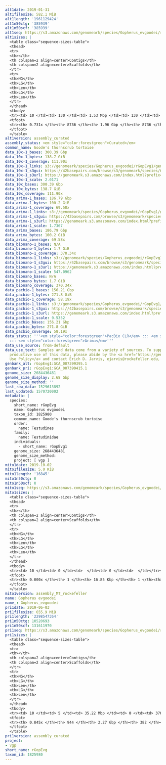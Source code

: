```yaml
---
alt1date: 2019-01-31
alt1filesize: 582.1 MiB
alt1length: '1961129424'
alt1n50ctg: '385939'
alt1n50scf: '385939'
alt1seq: https://s3.amazonaws.com/genomeark/species/Gopherus_evgoodei/rGopEvg1/assembly_curated/rGopEvg1.alt.cur.20190131.fasta.gz
alt1sizes: |
  <table class="sequence-sizes-table">
  <thead>
  <tr>
  <th></th>
  <th colspan=2 align=center>Contigs</th>
  <th colspan=2 align=center>Scaffolds</th>
  </tr>
  <tr>
  <th>NG</th>
  <th>LG</th>
  <th>Len</th>
  <th>LG</th>
  <th>Len</th>
  </tr>
  </thead>
  <tbody>
  <tr><td> 10 </td><td> 130 </td><td> 1.53 Mbp </td><td> 130 </td><td> 1.53 Mbp </td></tr><tr><td> 20 </td><td> 339 </td><td> 1.10 Mbp </td><td> 339 </td><td> 1.10 Mbp </td></tr><tr><td> 30 </td><td> 624 </td><td> 0.81 Mbp </td><td> 624 </td><td> 0.81 Mbp </td></tr><tr><td> 40 </td><td> 1015 </td><td> 0.58 Mbp </td><td> 1015 </td><td> 0.58 Mbp </td></tr><tr style="background-color:#cccccc;"><td> 50 </td><td> 1583 </td><td> 385.94 Kbp </td><td> 1583 </td><td> 385.94 Kbp </td></tr><tr><td> 60 </td><td> 2546 </td><td> 194.85 Kbp </td><td> 2546 </td><td> 194.85 Kbp </td></tr><tr><td> 70 </td><td> 5712 </td><td> 41.51 Kbp </td><td> 5712 </td><td> 41.51 Kbp </td></tr><tr><td> 80 </td><td> 0 </td><td>  </td><td> 0 </td><td>  </td></tr><tr><td> 90 </td><td> 0 </td><td>  </td><td> 0 </td><td>  </td></tr><tr><td> 100 </td><td> 0 </td><td>  </td><td> 0 </td><td>  </td></tr></tbody>
  <tfoot>
  <tr><th> 0.731x </th><th> 8736 </th><th> 1.96 Gbp </th><th> 8736 </th><th> 1.96 Gbp </th></tr>
  </tfoot>
  </table>
alt1version: assembly_curated
assembly_status: <em style="color:forestgreen">Curated</em>
common_name: Goode's thornscrub tortoise
data_10x-1_bases: 300.39 Gbp
data_10x-1_bytes: 138.7 GiB
data_10x-1_coverage: 111.90x
data_10x-1_links: s3://genomeark/species/Gopherus_evgoodei/rGopEvg1/genomic_data/10x/<br>
data_10x-1_s3gui: https://42basepairs.com/browse/s3/genomeark/species/Gopherus_evgoodei/rGopEvg1/genomic_data/10x/
data_10x-1_s3url: https://genomeark.s3.amazonaws.com/index.html?prefix=species/Gopherus_evgoodei/rGopEvg1/genomic_data/10x/
data_10x-1_scale: 2.0171
data_10x_bases: 300.39 Gbp
data_10x_bytes: 138.7 GiB
data_10x_coverage: 111.90x
data_arima-1_bases: 186.79 Gbp
data_arima-1_bytes: 100.2 GiB
data_arima-1_coverage: 69.58x
data_arima-1_links: s3://genomeark/species/Gopherus_evgoodei/rGopEvg1/genomic_data/arima/<br>
data_arima-1_s3gui: https://42basepairs.com/browse/s3/genomeark/species/Gopherus_evgoodei/rGopEvg1/genomic_data/arima/
data_arima-1_s3url: https://genomeark.s3.amazonaws.com/index.html?prefix=species/Gopherus_evgoodei/rGopEvg1/genomic_data/arima/
data_arima-1_scale: 1.7367
data_arima_bases: 186.79 Gbp
data_arima_bytes: 100.2 GiB
data_arima_coverage: 69.58x
data_bionano-1_bases: N/A
data_bionano-1_bytes: 1.7 GiB
data_bionano-1_coverage: 370.34x
data_bionano-1_links: s3://genomeark/species/Gopherus_evgoodei/rGopEvg1/genomic_data/bionano/<br>
data_bionano-1_s3gui: https://42basepairs.com/browse/s3/genomeark/species/Gopherus_evgoodei/rGopEvg1/genomic_data/bionano/
data_bionano-1_s3url: https://genomeark.s3.amazonaws.com/index.html?prefix=species/Gopherus_evgoodei/rGopEvg1/genomic_data/bionano/
data_bionano-1_scale: 547.0962
data_bionano_bases: N/A
data_bionano_bytes: 1.7 GiB
data_bionano_coverage: 370.34x
data_pacbio-1_bases: 156.21 Gbp
data_pacbio-1_bytes: 271.8 GiB
data_pacbio-1_coverage: 58.19x
data_pacbio-1_links: s3://genomeark/species/Gopherus_evgoodei/rGopEvg1/genomic_data/pacbio/<br>
data_pacbio-1_s3gui: https://42basepairs.com/browse/s3/genomeark/species/Gopherus_evgoodei/rGopEvg1/genomic_data/pacbio/
data_pacbio-1_s3url: https://genomeark.s3.amazonaws.com/index.html?prefix=species/Gopherus_evgoodei/rGopEvg1/genomic_data/pacbio/
data_pacbio-1_scale: 0.5352
data_pacbio_bases: 156.21 Gbp
data_pacbio_bytes: 271.8 GiB
data_pacbio_coverage: 58.19x
data_status: '''<em style="color:forestgreen">PacBio CLR</em> ::: <em style="color:forestgreen">10x</em>
  ::: <em style="color:forestgreen">Arima</em>'''
data_use_source: from-default
data_use_text: Samples and data come from a variety of sources. To support fair and
  productive use of this data, please abide by the <a href="https://genome10k.soe.ucsc.edu/data-use-policies/">Data
  Use Policy</a> and contact Erich D. Jarvis, ejarvis@rockefeller.edu, with any questions.
genbank_alt: rGopEvg1:GCA_007399395.1
genbank_pri: rGopEvg1:GCA_007399415.1
genome_size: 2684436481
genome_size_display: 2.68 Gbp
genome_size_method: ''
last_raw_data: 1529613892
last_updated: 1570720002
metadata: |
  species:
    short_name: rGopEvg
    name: Gopherus evgoodei
    taxon_id: 1825980
    common_name: Goode's thornscrub tortoise
    order:
      name: Testudines
    family:
      name: Testudinidae
    individuals:
      - short_name: rGopEvg1
    genome_size: 2684436481
    genome_size_method:
    project: [ vgp ]
mito1date: 2019-10-02
mito1filesize: 5.0 KiB
mito1length: '16845'
mito1n50ctg: 0
mito1n50scf: 0
mito1seq: https://s3.amazonaws.com/genomeark/species/Gopherus_evgoodei/rGopEvg1/assembly_MT_rockefeller/rGopEvg1.MT.20191002.fasta.gz
mito1sizes: |
  <table class="sequence-sizes-table">
  <thead>
  <tr>
  <th></th>
  <th colspan=2 align=center>Contigs</th>
  <th colspan=2 align=center>Scaffolds</th>
  </tr>
  <tr>
  <th>NG</th>
  <th>LG</th>
  <th>Len</th>
  <th>LG</th>
  <th>Len</th>
  </tr>
  </thead>
  <tbody>
  <tr><td> 10 </td><td> 0 </td><td>  </td><td> 0 </td><td>  </td></tr><tr><td> 20 </td><td> 0 </td><td>  </td><td> 0 </td><td>  </td></tr><tr><td> 30 </td><td> 0 </td><td>  </td><td> 0 </td><td>  </td></tr><tr><td> 40 </td><td> 0 </td><td>  </td><td> 0 </td><td>  </td></tr><tr style="background-color:#cccccc;"><td> 50 </td><td> 0 </td><td style="background-color:#ff8888;">  </td><td> 0 </td><td style="background-color:#ff8888;">  </td></tr><tr><td> 60 </td><td> 0 </td><td>  </td><td> 0 </td><td>  </td></tr><tr><td> 70 </td><td> 0 </td><td>  </td><td> 0 </td><td>  </td></tr><tr><td> 80 </td><td> 0 </td><td>  </td><td> 0 </td><td>  </td></tr><tr><td> 90 </td><td> 0 </td><td>  </td><td> 0 </td><td>  </td></tr><tr><td> 100 </td><td> 0 </td><td>  </td><td> 0 </td><td>  </td></tr></tbody>
  <tfoot>
  <tr><th> 0.000x </th><th> 1 </th><th> 16.85 Kbp </th><th> 1 </th><th> 16.85 Kbp </th></tr>
  </tfoot>
  </table>
mito1version: assembly_MT_rockefeller
name: Gopherus evgoodei
name_: Gopherus_evgoodei
pri1date: 2019-06-03
pri1filesize: 655.9 MiB
pri1length: '2298547364'
pri1n50ctg: 10520693
pri1n50scf: 131611970
pri1seq: https://s3.amazonaws.com/genomeark/species/Gopherus_evgoodei/rGopEvg1/assembly_curated/rGopEvg1.pri.cur.20190603.fasta.gz
pri1sizes: |
  <table class="sequence-sizes-table">
  <thead>
  <tr>
  <th></th>
  <th colspan=2 align=center>Contigs</th>
  <th colspan=2 align=center>Scaffolds</th>
  </tr>
  <tr>
  <th>NG</th>
  <th>LG</th>
  <th>Len</th>
  <th>LG</th>
  <th>Len</th>
  </tr>
  </thead>
  <tbody>
  <tr><td> 10 </td><td> 5 </td><td> 35.22 Mbp </td><td> 0 </td><td> 370.34 Mbp </td></tr><tr><td> 20 </td><td> 15 </td><td> 24.11 Mbp </td><td> 1 </td><td> 299.45 Mbp </td></tr><tr><td> 30 </td><td> 29 </td><td> 16.81 Mbp </td><td> 2 </td><td> 225.14 Mbp </td></tr><tr><td> 40 </td><td> 47 </td><td> 13.53 Mbp </td><td> 4 </td><td> 147.43 Mbp </td></tr><tr style="background-color:#cccccc;"><td> 50 </td><td> 69 </td><td style="background-color:#88ff88;"> 10.52 Mbp </td><td> 6 </td><td style="background-color:#88ff88;"> 131.61 Mbp </td></tr><tr><td> 60 </td><td> 101 </td><td> 6.90 Mbp </td><td> 8 </td><td> 108.93 Mbp </td></tr><tr><td> 70 </td><td> 149 </td><td> 4.21 Mbp </td><td> 11 </td><td> 44.29 Mbp </td></tr><tr><td> 80 </td><td> 260 </td><td> 1.12 Mbp </td><td> 21 </td><td> 17.27 Mbp </td></tr><tr><td> 90 </td><td> 0 </td><td>  </td><td> 0 </td><td>  </td></tr><tr><td> 100 </td><td> 0 </td><td>  </td><td> 0 </td><td>  </td></tr></tbody>
  <tfoot>
  <tr><th> 0.845x </th><th> 944 </th><th> 2.27 Gbp </th><th> 382 </th><th> 2.30 Gbp </th></tr>
  </tfoot>
  </table>
pri1version: assembly_curated
project:
- vgp
short_name: rGopEvg
taxon_id: 1825980
---
```

